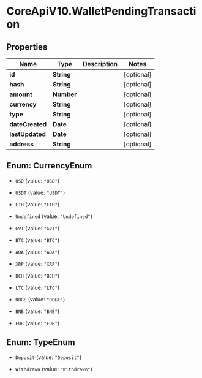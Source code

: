 # CoreApiV10.WalletPendingTransaction

## Properties
Name | Type | Description | Notes
------------ | ------------- | ------------- | -------------
**id** | **String** |  | [optional] 
**hash** | **String** |  | [optional] 
**amount** | **Number** |  | [optional] 
**currency** | **String** |  | [optional] 
**type** | **String** |  | [optional] 
**dateCreated** | **Date** |  | [optional] 
**lastUpdated** | **Date** |  | [optional] 
**address** | **String** |  | [optional] 


<a name="CurrencyEnum"></a>
## Enum: CurrencyEnum


* `USD` (value: `"USD"`)

* `USDT` (value: `"USDT"`)

* `ETH` (value: `"ETH"`)

* `Undefined` (value: `"Undefined"`)

* `GVT` (value: `"GVT"`)

* `BTC` (value: `"BTC"`)

* `ADA` (value: `"ADA"`)

* `XRP` (value: `"XRP"`)

* `BCH` (value: `"BCH"`)

* `LTC` (value: `"LTC"`)

* `DOGE` (value: `"DOGE"`)

* `BNB` (value: `"BNB"`)

* `EUR` (value: `"EUR"`)




<a name="TypeEnum"></a>
## Enum: TypeEnum


* `Deposit` (value: `"Deposit"`)

* `Withdrawn` (value: `"Withdrawn"`)




